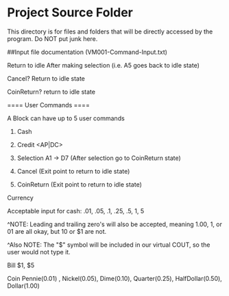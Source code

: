 # Project Source Folder
This directory is for files and folders that will be directly accessed by the program. Do NOT put junk here.

##Input file documentation (VM001-Command-Input.txt)

Return to idle After making selection (i.e. A5 goes back to idle state)

Cancel? Return to idle state

CoinReturn? return to idle state




====  User Commands ==== 


A Block can have up to 5 user commands

1. Cash <value> 

2. Credit <AP|DC>

3. Selection A1 -> D7 (After selection go to CoinReturn state)

4. Cancel  (Exit point to return to idle state)

5. CoinReturn (Exit point to return to idle state)





Currency


Acceptable input for cash: .01, .05, .1, .25, .5, 1, 5

^NOTE: Leading and trailing zero's will also be accepted, meaning 1.00, 1, or 01 are all okay, but 10 or $1 are not.

^Also NOTE: The "$" symbol will be included in our virtual COUT, so the user would not type it.

Bill $1, $5

Coin Pennie(0.01) , Nickel(0.05), Dime(0.10), Quarter(0.25), HalfDollar(0.50), Dollar(1.00)

